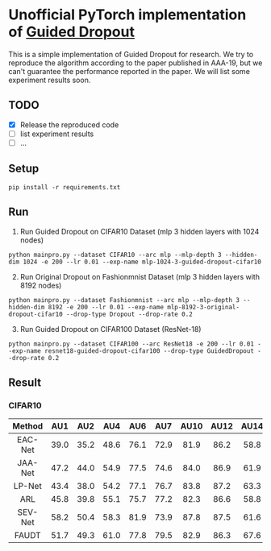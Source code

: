 # Unofficial PyTorch implementation of [Guided Dropout](https://arxiv.org/abs/1812.03965)
This is a simple implementation of Guided Dropout for research.
We try to reproduce the algorithm according to the paper published in AAA-19, but we can't guarantee the performance reported in the paper.
We will list some experiment results soon.

## TODO
- [x]  Release the reproduced code
- [ ]  list experiment results
- [ ]  ...

## Setup
```
pip install -r requirements.txt
```

## Run
1. Run Guided Dropout on CIFAR10 Dataset (mlp 3 hidden layers with 1024 nodes)
```
python mainpro.py --dataset CIFAR10 --arc mlp --mlp-depth 3 --hidden-dim 1024 -e 200 --lr 0.01 --exp-name mlp-1024-3-guided-dropout-cifar10
```

2. Run Original Dropout on Fashionmnist Dataset (mlp 3 hidden layers with 8192 nodes)
```
python mainpro.py --dataset Fashionmnist --arc mlp --mlp-depth 3 --hidden-dim 8192 -e 200 --lr 0.01 --exp-name mlp-8192-3-original-dropout-cifar10 --drop-type Dropout --drop-rate 0.2
```

3. Run Guided Dropout on CIFAR100 Dataset (ResNet-18)
```
python mainpro.py --dataset CIFAR100 --arc ResNet18 -e 200 --lr 0.01 --exp-name resnet18-guided-dropout-cifar100 --drop-type GuidedDropout --drop-rate 0.2
```
## Result
### CIFAR10
|   Method  | AU1 | AU2 | AU4 | AU6 | AU7 | AU10 | AU12 | AU14 | AU15 | AU17 | AU23 | AU24 | Avg. |
|:--------:|:--------:|:--------:|:--------:| :--------:|:--------:|:--------:|:--------:|:--------:|:--------:|:--------:|:--------:|:--------:|:--------:|
|   EAC-Net  | 39.0 | 35.2 | 48.6 | 76.1 | 72.9 | 81.9 | 86.2 | 58.8 | 37.5 | 59.1 |  35.9 | 35.8 | 55.9 |
|   JAA-Net  |  47.2 | 44.0 |54.9 |77.5 |74.6 |84.0 |86.9 |61.9 |43.6 |60.3 |42.7 |41.9 |60.0|
|   LP-Net |  43.4  | 38.0  | 54.2  | 77.1  | 76.7  | 83.8  | 87.2  |63.3  |45.3  |60.5  |48.1  |54.2  |61.0|
|   ARL | 45.8 |39.8 |55.1 |75.7 |77.2 |82.3 |86.6 |58.8 |47.6 |62.1 |47.4 |55.4 |61.1|
|   SEV-Net | 58.2 |50.4 |58.3 |81.9 |73.9 |87.8 |87.5 |61.6 |52.6 |62.2 |44.6 |47.6 |63.9|
|   FAUDT | 51.7 |49.3 |61.0 |77.8 |79.5 |82.9 |86.3 |67.6 |51.9 |63.0 |43.7 |56.3 |64.2 |




